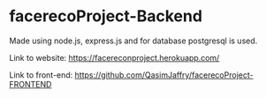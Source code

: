# facerecoProject-Backend

Made using node.js, express.js and for database postgresql is used.

Link to website:
      https://facereconproject.herokuapp.com/
      
Link to front-end:
      https://github.com/QasimJaffry/facerecoProject-FRONTEND


